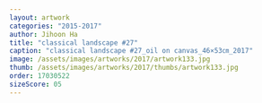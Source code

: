 ```yaml
---
layout: artwork
categories: "2015-2017"
author: Jihoon Ha
title: "classical landscape #27"
caption: "classical landscape #27_oil on canvas_46×53㎝_2017"
image: /assets/images/artworks/2017/artwork133.jpg
thumb: /assets/images/artworks/2017/thumbs/artwork133.jpg
order: 17030522
sizeScore: 05
---
```

